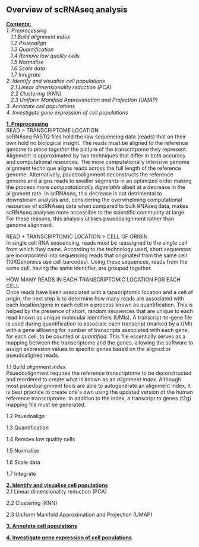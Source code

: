 ## Overview of scRNAseq analysis 
[**Contents:**](#section-1) <br>
_1. Preprocessing<br>
&nbsp;&nbsp;&nbsp;1.1 Build alignment index<br> 
&nbsp;&nbsp;&nbsp;1.2 Psueoalign<br>
&nbsp;&nbsp;&nbsp;1.3 Quantification
<br>&nbsp;&nbsp;&nbsp;1.4 Remove low quality cells
<br>&nbsp;&nbsp;&nbsp;1.5 Normalise
<br>&nbsp;&nbsp;&nbsp;1.6 Scale data
<br>&nbsp;&nbsp;&nbsp;1.7 Integrate<br>
2. Identify and visualise cell populations<br>
&nbsp;&nbsp;&nbsp;2.1 Linear dimensionality reduction (PCA)
<br>&nbsp;&nbsp;&nbsp;2.2 Clustering (KNN)
<br>&nbsp;&nbsp;&nbsp;2.3 Uniform Manifold Approximation and Projection (UMAP)<br>
3. Annotate cell populations<br>
4. Investigate gene expression of cell populations<br>_

[**1. Preprocessing**](#section-1)<br>
READ > TRANSCRIPTOME LOCATION<br>
scRNAseq FASTQ files hold the raw sequencing data (reads) that on their own hold no biological insight. The reads must be aligned to the reference genome to _piece together_ the picture of the transcritpome they represent. Alignment is approximated by two techniques that differ in both accuracy and computational resources. The more computationally intensive genome alignment technique aligns reads across the full length of the reference genome. Alternatively, psuedoalignment deconstructs the reference genome and aligns reads to smaller segments in an optimized order making the process more _compuatationally digestable_ albeit at a decrease in the alignment rate. In scRNAseq, this decrease is not detrimental to downstream analysis and, considering the overwhelming computational resources of scRNAseq data when compared to bulk RNAseq data, makes scRNAseq analyses more accessible to the scientific community at large. For these reasons, this analysis utilises psuedoalignment rather than genome alignment.

READ + TRANSCRIPTOMIC LOCATION > CELL OF ORIGIN<br>
In single cell RNA sequencing, reads must be reassigned to the single cell from which they came. According to the technology used, short sequences are incorporated into sequencing reads that originated from the same cell (10XGenomics use cell barcodes). Using these sequences, reads from the same cell, having the same identifier, are grouped together.

HOW MANY READS IN EACH TRANSCRIPTOMIC LOCATION FOR EACH CELL<br>
Once reads have been associated with a tanscriptomic location and a cell of origin, the next step is to determine how many reads are associated with each location/gene in each cell in a process known as quantification. This is helped by the presence of short, random sequences that are unique to each read known as unique molecular identifiers (UMIs). A transcript-to-gene file is used during quantification to associate each transcript (marked by a UMI) with a gene alllowing for number of transcripts associated with each gene, for each cell, to be counted or _quantified_. This file essentially serves as a mapping between the transcriptome and the genes, allowing the software to assign expression values to specific genes based on the aligned or pseudoaligned reads.


1.1 Build _alignment index_ <br>
Psuedoalignment requires the reference transcriptome to be deconstructed and reordered to create what is known as an _alignment index_. Although most psuedoalignment tools are able to autogenerate an alignment index, it is best practice to create one's own using the updated version of the human reference transcriptome. In addition to the index, a transcript to genes (t2g) mapping file must be generated. 

1.2 Psuedoalign<br>

1.3 Quantification<br>

1.4 Remove low quality cells<br>

1.5 Normalise<br>

1.6 Scale data<br>

1.7 Integrate<br>

[**2. Identify and visualise cell populations**](#section-1)<br>
2.1 Linear dimensionality reduction (PCA)<br>

2.2 Clustering (KNN)<br>

2.3 Uniform Manifold Approximation and Projection (UMAP)<br>

[**3. Annotate cell populations**](#section-1)<br>

[**4. Investigate gene expression of cell populations**](#section-1)<br>
